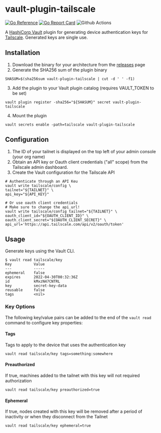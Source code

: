 # vault-plugin-tailscale

[![Go Reference](https://pkg.go.dev/badge/github.com/davidsbond/vault-plugin-tailscale.svg)](https://pkg.go.dev/github.com/davidsbond/vault-plugin-tailscale)
[![Go Report Card](https://goreportcard.com/badge/github.com/davidsbond/vault-plugin-tailscale)](https://goreportcard.com/report/github.com/davidsbond/vault-plugin-tailscale)
![Github Actions](https://github.com/davidsbond/vault-plugin-tailscale/actions/workflows/ci.yml/badge.svg?branch=master)

A [HashiCorp Vault](https://www.vaultproject.io/) plugin for generating device authentication keys for 
[Tailscale](https://tailscale.com). Generated keys are single use.

## Installation

1. Download the binary for your architecture from the [releases](https://github.com/davidsbond/vault-plugin-tailscale/releases) page
2. Generate the SHA256 sum of the plugin binary

```shell
SHASUM=$(sha256sum vault-plugin-tailscale | cut -d ' ' -f1)
```

3. Add the plugin to your Vault plugin catalog (requires VAULT_TOKEN to be set)

```shell
vault plugin register -sha256="${SHASUM}" secret vault-plugin-tailscale
```

4. Mount the plugin

```shell
vault secrets enable -path=tailscale vault-plugin-tailscale 
```

## Configuration

1. The ID of your tailnet is displayed on the top left of your admin console (your org name)
2. Obtain an API key or Oauth client credentials ("all" scope) from the Tailscale admin dashboard.
3. Create the Vault configuration for the Tailscale API
   

```shell
# Authenticate through an API Keu
vault write tailscale/config \
tailnet="${TAILNET}" \
api_key="${API_KEY}"
```

```shell
# Or use oauth client credentials
# Make sure to change the api_url!
vault write tailscale/config tailnet="${TAILNET}" \
oauth_client_id="${OAUTH_CLIENT_ID}" \
oauth_client_secret="${OAUTH_CLIENT_SECRET}" \
api_url='https://api.tailscale.com/api/v2/oauth/token'
```

## Usage

Generate keys using the Vault CLI.

```shell
$ vault read tailscale/key
Key          Value
---          -----
ephemeral    false
expires      2022-04-30T00:32:36Z
id           kMxzN47CNTRL
key          secret-key-data
reusable     false
tags         <nil>
```

### Key Options

The following key/value pairs can be added to the end of the `vault read` command to configure key properties:

#### Tags

Tags to apply to the device that uses the authentication key

```shell
vault read tailscale/key tags=something:somewhere
```

#### Preauthorized

If true, machines added to the tailnet with this key will not required authorization

```shell
vault read tailscale/key preauthorized=true
```

#### Ephemeral

If true, nodes created with this key will be removed after a period of inactivity or when they disconnect from the Tailnet

```shell
vault read tailscale/key ephemeral=true
```
